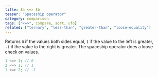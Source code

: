 ```yaml
---
title: $a <=> $b
teaser: "Spaceship operator"
category: comparison
tags: ["<=>", compare, sort, ufo]
related: ["ternary", "less-than", "greater-than", "loose-equality"]
---
```


Returns `0` if the values both sides equal, `1` if the value to the left is greater, `-1` if the value to the right is greater. The spaceship operator does a loose check on values.

```php
1 <=> 1; // 0
2 <=> 1; // 1
1 <=> 2; // -1
```

